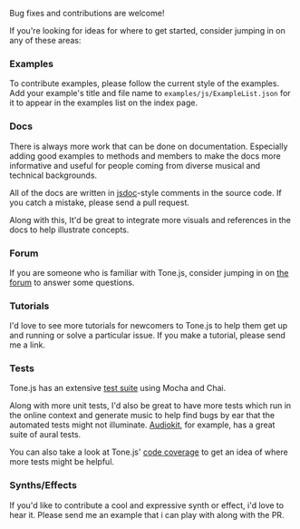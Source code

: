 Bug fixes and contributions are welcome!

If you're looking for ideas for where to get started, consider jumping in on any of these areas:

### Examples

To contribute examples, please follow the current style of the examples. Add your example's title and file name to `examples/js/ExampleList.json` for it to appear in the examples list on the index page.

### Docs

There is always more work that can be done on documentation. Especially adding good examples to methods and members to make the docs more informative and useful for people coming from diverse musical and technical backgrounds. 

All of the docs are written in [jsdoc](http://usejsdoc.org/)-style comments in the source code. If you catch a mistake, please send a pull request. 

Along with this, It'd be great to integrate more visuals and references in the docs to help illustrate concepts. 

### Forum

If you are someone who is familiar with Tone.js, consider jumping in on [the forum](https://groups.google.com/forum/#!forum/tonejs) to answer some questions.

### Tutorials

I'd love to see more tutorials for newcomers to Tone.js to help them get up and running or solve a particular issue. If you make a tutorial, please send me a link.

### Tests 

Tone.js has an extensive [test suite](https://github.com/Tonejs/Tone.js/wiki/Testing) using Mocha and Chai. 

Along with more unit tests, I'd also be great to have more tests which run in the online context and generate music to help find bugs by ear that the automated tests might not illuminate. [Audiokit](http://audiokit.io/tests/), for example, has a great suite of aural tests.

You can also take a look at Tone.js' [code coverage](https://coveralls.io/github/Tonejs/Tone.js) to get an idea of where more tests might be helpful. 

### Synths/Effects

If you'd like to contribute a cool and expressive synth or effect, i'd love to hear it. Please send me an example that i can play with along with the PR.
